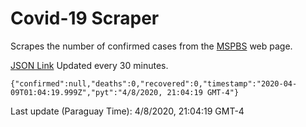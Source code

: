 # Covid-19 Scraper

Scrapes the number of confirmed cases from the [MSPBS](https://www.mspbs.gov.py/covid-19.php) web page.

[JSON Link](https://jmayalag.github.io/covid19-scrape/cases.json)
Updated every 30 minutes.
```
{"confirmed":null,"deaths":0,"recovered":0,"timestamp":"2020-04-09T01:04:19.999Z","pyt":"4/8/2020, 21:04:19 GMT-4"}
```
Last update (Paraguay Time): 4/8/2020, 21:04:19 GMT-4